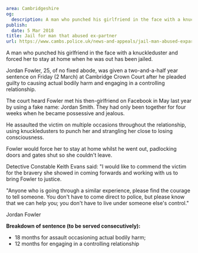 ```yaml
area: Cambridgeshire
og:
  description: A man who punched his girlfriend in the face with a knuckleduster and forced her to stay at home when he was out has been jailed.
publish:
  date: 5 Mar 2018
title: Jail for man that abused ex-partner
url: https://www.cambs.police.uk/news-and-appeals/jail-man-abused-expartner
```

A man who punched his girlfriend in the face with a knuckleduster and forced her to stay at home when he was out has been jailed.

Jordan Fowler, 25, of no fixed abode, was given a two-and-a-half year sentence on Friday (2 March) at Cambridge Crown Court after he pleaded guilty to causing actual bodily harm and engaging in a controlling relationship.

The court heard Fowler met his then-girlfriend on Facebook in May last year by using a fake name: Jordan Smith. They had only been together for four weeks when he became possessive and jealous.

He assaulted the victim on multiple occasions throughout the relationship, using knuckledusters to punch her and strangling her close to losing consciousness.

Fowler would force her to stay at home whilst he went out, padlocking doors and gates shut so she couldn't leave.

Detective Constable Keith Evans said: "I would like to commend the victim for the bravery she showed in coming forwards and working with us to bring Fowler to justice.

"Anyone who is going through a similar experience, please find the courage to tell someone. You don't have to come direct to police, but please know that we can help you; you don't have to live under someone else's control."

Jordan Fowler

**Breakdown of sentence (to be served consecutively):**

 * 18 months for assault occasioning actual bodily harm;
 * 12 months for engaging in a controlling relationship
